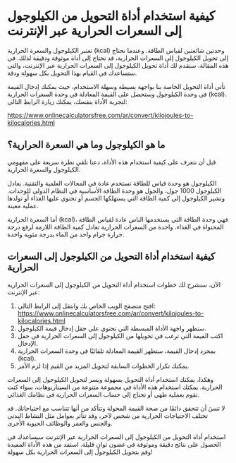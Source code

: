 كيفية استخدام أداة التحويل من الكيلوجول إلى السعرات الحرارية عبر الإنترنت
=========================================================================

تعتبر الكيلوجول والسعرة الحرارية (kcal) وحدتين شائعتين لقياس الطاقة. وعندما نحتاج إلى تحويل الكيلوجول إلى السعرات الحرارية، قد نحتاج إلى أداة موثوقة ودقيقة لذلك. في هذه المقالة، سنقدم لك أداة تحويل الكيلوجول إلى السعرات الحرارية عبر الإنترنت، والتي ستساعدك في القيام بهذا التحويل بكل سهولة ودقة.

تأتي أداة التحويل الخاصة بنا بواجهة بسيطة وسهلة الاستخدام، حيث يمكنك إدخال القيمة في وحدة الكيلوجول وستحصل على القيمة المعادلة في وحدة السعرات الحرارية (kcal). لتجربة الأداة بنفسك، يمكنك زيارة الرابط التالي:

<https://www.onlinecalculatorsfree.com/ar/convert/kilojoules-to-kilocalories.html>

ما هو الكيلوجول وما هي السعرة الحرارية؟
---------------------------------------

قبل أن نتعرف على كيفية استخدام هذه الأداة، دعنا نلقي نظرة سريعة على مفهومي الكيلوجول والسعرة الحرارية.

الكيلوجول هو وحدة قياس للطاقة تستخدم عادة في المجالات العلمية والتقنية. يعادل الكيلوجول 1000 جول، والجول هو وحدة الطاقة الأساسية في النظام الدولي للوحدات. وتشير الكيلوجول إلى كمية الطاقة التي يستهلكها الجسم أو تحتوي عليها الغذاء أو تولدها عملية معينة.

أما السعرة الحرارية (kcal)، فهي وحدة الطاقة التي يستخدمها الناس عادة لقياس الطاقة المحتواة في الغذاء. واحدة من السعرات الحرارية تعادل كمية الطاقة اللازمة لرفع درجة حرارة جرام واحد من الماء بدرجة مئوية واحدة.

كيفية استخدام أداة التحويل من الكيلوجول إلى السعرات الحرارية
------------------------------------------------------------

الآن، سنشرح لك خطوات استخدام أداة التحويل من الكيلوجول إلى السعرات الحرارية عبر الإنترنت:

1. افتح متصفح الويب الخاص بك وانتقل إلى الرابط التالي: <https://www.onlinecalculatorsfree.com/ar/convert/kilojoules-to-kilocalories.html>
2. ستظهر واجهة الأداة المبسطة التي تحتوي على حقل إدخال قيمة الكيلوجول.
3. اكتب القيمة التي ترغب في تحويلها من الكيلوجول إلى السعرات الحرارية في حقل الإدخال.
4. بمجرد إدخال القيمة، ستظهر القيمة المعادلة تلقائيًا في وحدة السعرات الحرارية (kcal).
5. يمكنك تكرار الخطوات السابقة لتحويل المزيد من القيم إذا لزم الأمر.

وهكذا، يمكنك استخدام أداة التحويل بسهولة ويسر لتحويل الكيلوجول إلى السعرات الحرارية. يمكنك استخدام هذه الأداة في مجموعة متنوعة من السيناريوهات، سواء كنت تقوم بعملية طهي أو تحتاج إلى حساب السعرات الحرارية في نظامك الغذائي.

لا تنسَ أن تتحقق دائمًا من صحة القيمة المحولة وتتأكد من أنها تتناسب مع احتياجاتك. قد تختلف الاحتياجات الحرارية من شخص لآخر، وقد تتأثر بعوامل مثل النشاط البدني والجنس والعمر والوظائف الحيوية الأخرى.

استخدام أداة التحويل من الكيلوجول إلى السعرات الحرارية عبر الإنترنت سيساعدك في الحصول على نتائج دقيقة وموثوقة في غضون ثوانٍ قليلة. استفد من هذه الأداة المفيدة وقم بتحويل الكيلوجول إلى السعرات الحرارية بكل سهولة!